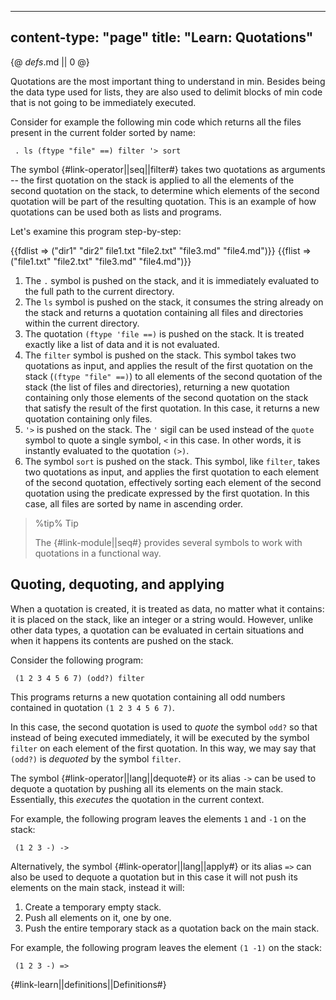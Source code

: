 -----
content-type: "page"
title: "Learn: Quotations"
-----
{@ _defs_.md || 0 @}

Quotations are the most important thing to understand in min. Besides being the data type used for lists, they are also used to delimit blocks of min code that is not going to be immediately executed. 

Consider for example the following min code which returns all the files present in the current folder sorted by name:

     . ls (ftype "file" ==) filter '> sort

The symbol {#link-operator||seq||filter#} takes two quotations as arguments -- the first quotation on the stack is applied to all the elements of the second quotation on the stack, to determine which elements of the second quotation will be part of the resulting quotation. This is an example of how quotations can be used both as lists and programs.

Let's examine this program step-by-step:

{{fdlist => ("dir1" "dir2" file1.txt "file2.txt" "file3.md" "file4.md")}}
{{flist => ("file1.txt" "file2.txt" "file3.md" "file4.md")}}

1. The `.` symbol is pushed on the stack, and it is immediately evaluated to the full path to the current directory.
2. The `ls` symbol is pushed on the stack, it consumes the string already on the stack and returns a quotation containing all files and directories within the current directory. 
3. The quotation `(ftype 'file ==)` is pushed on the stack. It is treated exactly like a list of data and it is not evaluated.
4. The `filter` symbol is pushed on the stack. This symbol takes two quotations as input, and applies the result of the first quotation on the stack (`(ftype "file" ==)`) to all elements of the second quotation of the stack (the list of files and directories), returning a new quotation containing only those elements of the second quotation on the stack that satisfy the result of the first quotation. In this case, it returns a new quotation containing only files.
5. `'>` is pushed on the stack. The `'` sigil can be used instead of the `quote` symbol to quote a single symbol, `<` in this case. In other words, it is instantly evaluated to the quotation `(>)`.
6. The symbol `sort` is pushed on the stack. This symbol, like `filter`, takes two quotations as input, and applies the first quotation to each element of the second quotation, effectively sorting each element of the second quotation using the predicate expressed by the first quotation. In this case, all files are sorted by name in ascending order.

> %tip%
> Tip
> 
> The {#link-module||seq#} provides several symbols to work with quotations in a functional way.


## Quoting, dequoting, and applying

When a quotation is created, it is treated as data, no matter what it contains: it is placed on the stack, like an integer or a string would. However, unlike other data types, a quotation can be evaluated in certain situations and when it happens its contents are pushed on the stack.

Consider the following program:

     (1 2 3 4 5 6 7) (odd?) filter

This programs returns a new quotation containing all odd numbers contained in quotation `(1 2 3 4 5 6 7)`.

In this case, the second quotation is used to _quote_ the symbol `odd?` so that instead of being executed immediately, it will be executed by the symbol `filter` on each element of the first quotation. In this way, we may say that `(odd?)` is _dequoted_ by the symbol `filter`.

The symbol {#link-operator||lang||dequote#} or its alias `->` can be used to dequote a quotation by pushing all its elements on the main stack. Essentially, this *executes* the quotation in the current context.

For example, the following program leaves the elements `1` and `-1` on the stack:

     (1 2 3 -) ->

Alternatively, the symbol {#link-operator||lang||apply#} or its alias `=>` can also be used to dequote a quotation but in this case it will not push its elements on the main stack, instead it will:
1. Create a temporary empty stack.
2. Push all elements on it, one by one.
3. Push the entire temporary stack as a quotation back on the main stack.

For example, the following program leaves the element `(1 -1)` on the stack:

     (1 2 3 -) =>

{#link-learn||definitions||Definitions#}
